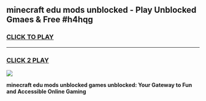 
## minecraft edu mods unblocked - Play Unblocked Gmaes & Free #h4hqg
<h3>
<a href="https://news.freeplayer.one?title=minecraft_edu_mods_unblocked&ref=24F">CLICK TO PLAY</a></h3>
<hr>

<h3>
<a href="https://news.freeplayer.one?title=minecraft_edu_mods_unblocked&ref=24F">CLICK 2 PLAY</a>
  
</h3>

<a href="https://news.freeplayer.one?title=minecraft_edu_mods_unblocked&ref=24F/"><img src="https://clearcache.store/games.png"></a>


**minecraft edu mods unblocked games unblocked: Your Gateway to Fun and Accessible Online Gaming**
